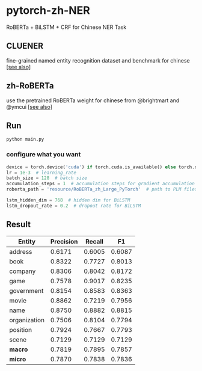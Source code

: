 # pytorch-zh-NER
RoBERTa + BiLSTM + CRF for Chinese NER Task

## CLUENER
fine-grained named entity recognition dataset and benchmark for chinese [[see also]](clue/README.md)

## zh-RoBERTa
use the pretrained RoBERTa weight for chinese from @brightmart and @ymcui [[see also]](resource/README.md)

## Run

```shell
python main.py
```

### configure what you want

```python
device = torch.device('cuda') if torch.cuda.is_available() else torch.device('cpu')  # device
lr = 1e-3  # learning_rate
batch_size = 128  # batch size
accumulation_steps = 1  # accumulation steps for gradient accumulation
roberta_path = 'resource/RoBERTa_zh_Large_PyTorch'  # path to PLM files

lstm_hidden_dim = 768  # hidden dim for BiLSTM
lstm_dropout_rate = 0.2  # dropout rate for BiLSTM
```


## Result

|Entity|Precision|Recall|F1|
|---|---|---|---|
|address|0.6171|0.6005|0.6087|
|book|0.8322|0.7727|0.8013|
|company|0.8306|0.8042|0.8172|
|game|0.7578|0.9017|0.8235|
|government|0.8154|0.8583|0.8363|
|movie|0.8862|0.7219|0.7956|
|name|0.8750|0.8882|0.8815|
|organization|0.7506|0.8104|0.7794|
|position|0.7924|0.7667|0.7793|
|scene|0.7129|0.7129|0.7129|
|**macro**|0.7819|0.7895|0.7857|
|**micro**|0.7870|0.7838|0.7836|



